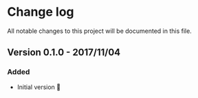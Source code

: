 # Change log

All notable changes to this project will be documented in this file.

## Version 0.1.0 - 2017/11/04

### Added
- Initial version 🎉

